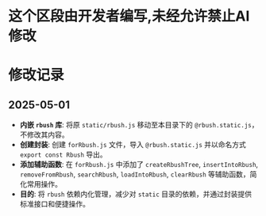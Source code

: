 # 这个区段由开发者编写,未经允许禁止AI修改

# 修改记录

## 2025-05-01

- **内嵌 `rbush` 库**: 将原 `static/rbush.js` 移动至本目录下的 `@rbush.static.js`，不修改其内容。
- **创建封装**: 创建 `forRbush.js` 文件，导入 `@rbush.static.js` 并以命名方式 `export const Rbush` 导出。
- **添加辅助函数**: 在 `forRbush.js` 中添加了 `createRbushTree`, `insertIntoRbush`, `removeFromRbush`, `searchRbush`, `loadIntoRbush`, `clearRbush` 等辅助函数，简化常用操作。
- **目的**: 将 `rbush` 依赖内化管理，减少对 `static` 目录的依赖，并通过封装提供标准接口和便捷操作。 